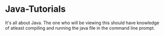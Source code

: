 # Java-Tutorials
It's all about Java. The one who will be viewing this should have knowledge of atleast compiling and running the java file in the command line prompt.
